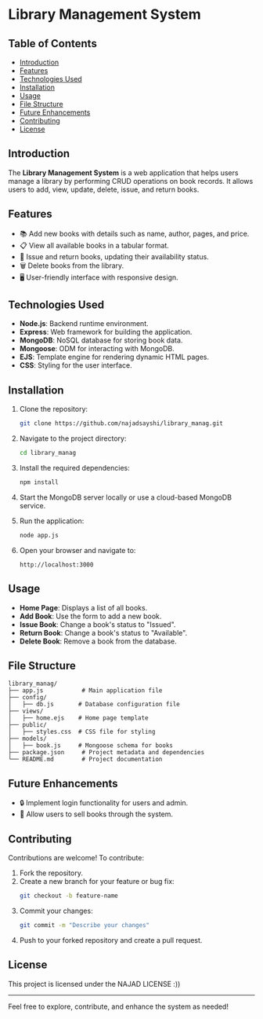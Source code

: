 # Library Management System

## Table of Contents
- [Introduction](#introduction)
- [Features](#features)
- [Technologies Used](#technologies-used)
- [Installation](#installation)
- [Usage](#usage)
- [File Structure](#file-structure)
- [Future Enhancements](#future-enhancements)
- [Contributing](#contributing)
- [License](#license)

## Introduction
The **Library Management System** is a web application that helps users manage a library by performing CRUD operations on book records. It allows users to add, view, update, delete, issue, and return books.

## Features
- 📚 Add new books with details such as name, author, pages, and price.
- 📋 View all available books in a tabular format.
- 🔄 Issue and return books, updating their availability status.
- 🗑️ Delete books from the library.
- 🖥️ User-friendly interface with responsive design.

## Technologies Used
- **Node.js**: Backend runtime environment.
- **Express**: Web framework for building the application.
- **MongoDB**: NoSQL database for storing book data.
- **Mongoose**: ODM for interacting with MongoDB.
- **EJS**: Template engine for rendering dynamic HTML pages.
- **CSS**: Styling for the user interface.

## Installation
1. Clone the repository:
   ```bash
   git clone https://github.com/najadsayshi/library_manag.git
   ```

2. Navigate to the project directory:
   ```bash
   cd library_manag
   ```

3. Install the required dependencies:
   ```bash
   npm install
   ```

4. Start the MongoDB server locally or use a cloud-based MongoDB service.

5. Run the application:
   ```bash
   node app.js
   ```

6. Open your browser and navigate to:
   ```
   http://localhost:3000
   ```

## Usage
- **Home Page**: Displays a list of all books.
- **Add Book**: Use the form to add a new book.
- **Issue Book**: Change a book's status to "Issued".
- **Return Book**: Change a book's status to "Available".
- **Delete Book**: Remove a book from the database.

## File Structure
```
library_manag/
├── app.js           # Main application file
├── config/
│   ├── db.js       # Database configuration file
├── views/
│   ├── home.ejs    # Home page template
├── public/
│   ├── styles.css  # CSS file for styling
├── models/
│   ├── book.js     # Mongoose schema for books
├── package.json     # Project metadata and dependencies
└── README.md        # Project documentation
```

## Future Enhancements
- 🔒 Implement login functionality for users and admin.
- 💸 Allow users to sell books through the system.

## Contributing
Contributions are welcome! To contribute:
1. Fork the repository.
2. Create a new branch for your feature or bug fix:
   ```bash
   git checkout -b feature-name
   ```
3. Commit your changes:
   ```bash
   git commit -m "Describe your changes"
   ```
4. Push to your forked repository and create a pull request.

## License
This project is licensed under the NAJAD LICENSE :))

---
Feel free to explore, contribute, and enhance the system as needed!
